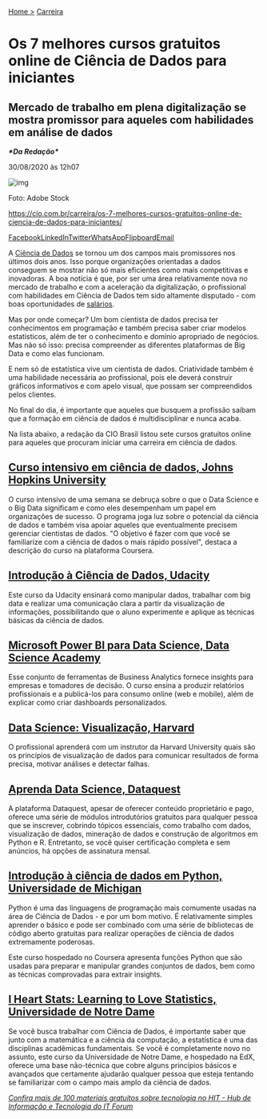 [Home >](https://cio.com.br/) [Carreira](https://cio.com.br/carreira/)

# Os 7 melhores cursos gratuitos online de Ciência de Dados para iniciantes

## Mercado de trabalho em plena digitalização se mostra promissor para aqueles com habilidades em análise de dados

***\*Da Redação\****

30/08/2020 às 12h07

![img](https://cio.com.br/wp-content/uploads/2020/08/cursos-online-gratuitos-cie%CC%82ncia-de-dados.jpg)

Foto: Adobe Stock

 https://cio.com.br/carreira/os-7-melhores-cursos-gratuitos-online-de-ciencia-de-dados-para-iniciantes/

[Facebook](https://cio.com.br/#facebook)[LinkedIn](https://cio.com.br/#linkedin)[Twitter](https://cio.com.br/#twitter)[WhatsApp](https://cio.com.br/#whatsapp)[Flipboard](https://cio.com.br/#flipboard)[Email](https://cio.com.br/#email)









A [Ciência de Dados](https://cio.com.br/como-comecar-um-projeto-de-ciencia-de-dados-na-pratica/) se tornou um dos campos mais promissores nos últimos dois anos. Isso porque organizações orientadas a dados conseguem se mostrar não só mais eficientes como mais competitivas e inovadoras. A boa notícia é que, por ser uma área relativamente nova no mercado de trabalho e com a aceleração da digitalização, o profissional com habilidades em Ciência de Dados tem sido altamente disputado - com boas oportunidades de [salários](https://cio.com.br/guia-de-salarios-2020-quanto-devera-ganhar-um-cto-em-2020/).











Mas por onde começar? Um bom cientista de dados precisa ter conhecimentos em programação e também precisa saber criar modelos estatísticos, além de ter o conhecimento e domínio apropriado de negócios. Mas não só isso: precisa compreender as diferentes plataformas de Big Data e como elas funcionam.











E nem só de estatística vive um cientista de dados. Criatividade também é uma habilidade necessária ao profissional, pois ele deverá construir gráficos informativos e com apelo visual, que possam ser compreendidos pelos clientes.











No final do dia, é importante que aqueles que busquem a profissão saibam que a formação em ciência de dados é multidisciplinar e nunca acaba.











Na lista abaixo, a redação da CIO Brasil listou sete cursos gratuitos online para aqueles que procuram iniciar uma carreira em ciência de dados.









## [Curso intensivo em ciência de dados, Johns Hopkins University](https://www.classcentral.com/course/data-science-crash-course-4392)











O curso intensivo de uma semana se debruça sobre o que o Data Science e o Big Data significam e como eles desempenham um papel em organizações de sucesso. O programa joga luz sobre o potencial da ciência de dados e também visa apoiar aqueles que eventualmente precisem gerenciar cientistas de dados. "O objetivo é fazer com que você se familiarize com a ciência de dados o mais rápido possível", destaca a descrição do curso na plataforma Coursera.









## [Introdução à Ciência de Dados, Udacity](https://www.udacity.com/course/intro-to-data-science--ud359)











Este curso da Udacity ensinará como manipular dados, trabalhar com big data e realizar uma comunicação clara a partir da visualização de informações, possibilitando que o aluno experimente e aplique as técnicas básicas da ciência de dados.









## [Microsoft Power BI para Data Science, Data Science Academy](https://www.datascienceacademy.com.br/course?courseid=microsoft-power-bi-para-data-science)











Esse conjunto de ferramentas de Business Analytics fornece insights para empresas e tomadores de decisão. O curso ensina a produzir relatórios profissionais e a publicá-los para consumo online (web e mobile), além de explicar como criar dashboards personalizados.









## [Data Science: Visualização, Harvard](https://www.edx.org/course/data-science-visualization)











O profissional aprenderá com um instrutor da Harvard University quais são os princípios de visualização de dados para comunicar resultados de forma precisa, motivar análises e detectar falhas.









## [Aprenda Data Science, Dataquest](https://www.dataquest.io/?utm_source=learndatasci)











A plataforma Dataquest, apesar de oferecer conteúdo proprietário e pago, oferece uma série de módulos introdutórios gratuitos para qualquer pessoa que se inscrever, cobrindo tópicos essenciais, como trabalho com dados, visualização de dados, mineração de dados e construção de algoritmos em Python e R. Entretanto, se você quiser certificação completa e sem anúncios, há opções de assinatura mensal.









## [Introdução à ciência de dados em Python, Universidade de Michigan](https://www.coursera.org/learn/python-data-analysis)











Python é uma das linguagens de programação mais comumente usadas na área de Ciência de Dados - e por um bom motivo. É relativamente simples aprender o básico e pode ser combinado com uma série de bibliotecas de código aberto gratuitas para realizar operações de ciência de dados extremamente poderosas.











Este curso hospedado no Coursera apresenta funções Python que são usadas para preparar e manipular grandes conjuntos de dados, bem como as técnicas comprovadas para extrair insights.









## [I Heart Stats: Learning to Love Statistics, Universidade de Notre Dame](https://www.classcentral.com/course/edx-i-heart-stats-learning-to-love-statistics-3048)











Se você busca trabalhar com Ciência de Dados, é importante saber que junto com a matemática e a ciência da computação, a estatística é uma das disciplinas acadêmicas fundamentais. Se você é completamente novo no assunto, este curso da Universidade de Notre Dame, e hospedado na EdX, oferece uma base não-técnica que cobre alguns princípios básicos e avançados que certamente ajudarão qualquer pessoa que esteja tentando se familiarizar com o campo mais amplo da ciência de dados.











[*Confira mais de 100 materiais gratuitos sobre tecnologia no HIT - Hub de Informação e Tecnologia do IT Forum*](https://itforum.com.br/hit/?utm_source=cio&utm_medium=linkbuilding&utm_campaign=br-site-itforum-cio-referral-hit/geral_materias-internas-cio)